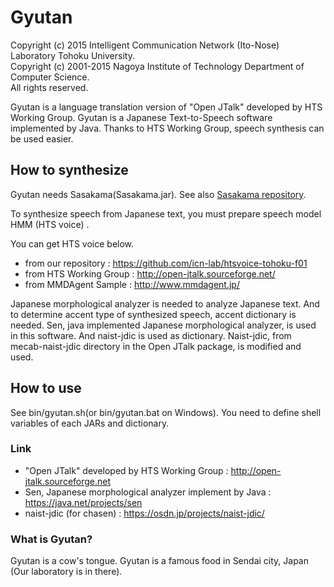 # Gyutan
Copyright (c) 2015 Intelligent Communication Network (Ito-Nose) Laboratory Tohoku University.   
Copyright (c) 2001-2015 Nagoya Institute of Technology Department of Computer Science.   
All rights reserved.  

Gyutan is a language translation version of "Open JTalk" developed by HTS Working Group.
Gyutan is a Japanese Text-to-Speech software implemented by Java.
Thanks to HTS Working Group, speech synthesis can be used easier.

## How to synthesize
Gyutan needs Sasakama(Sasakama.jar).
See also [Sasakama repository](https://github.com/icn-lab/Sasakama).

To synthesize speech from Japanese text, you must prepare speech model HMM (HTS voice) .

You can get HTS voice below.
* from our repository : <https://github.com/icn-lab/htsvoice-tohoku-f01>
* from HTS Working Group : <http://open-jtalk.sourceforge.net/>
* from MMDAgent Sample : <http://www.mmdagent.jp/>

Japanese morphological analyzer is needed to analyze Japanese text.
And to determine accent	type of	synthesized speech, accent dictionary is needed.
Sen, java implemented Japanese morphological analyzer, is used in this software.
And naist-jdic is used as dictionary.
Naist-jdic, from mecab-naist-jdic directory in the Open JTalk package, is modified and used.

## How to use
See bin/gyutan.sh(or bin/gyutan.bat on Windows).
You need to define shell variables of each JARs and dictionary.

### Link
* "Open JTalk" developed by HTS Working Group : <http://open-jtalk.sourceforge.net>
* Sen, Japanese morphological analyzer implement by Java : <https://java.net/projects/sen>
* naist-jdic (for chasen) : <https://osdn.jp/projects/naist-jdic/>

### What is Gyutan?
Gyutan is a cow's tongue.
Gyutan is a famous food in Sendai city, Japan (Our laboratory is in there).

